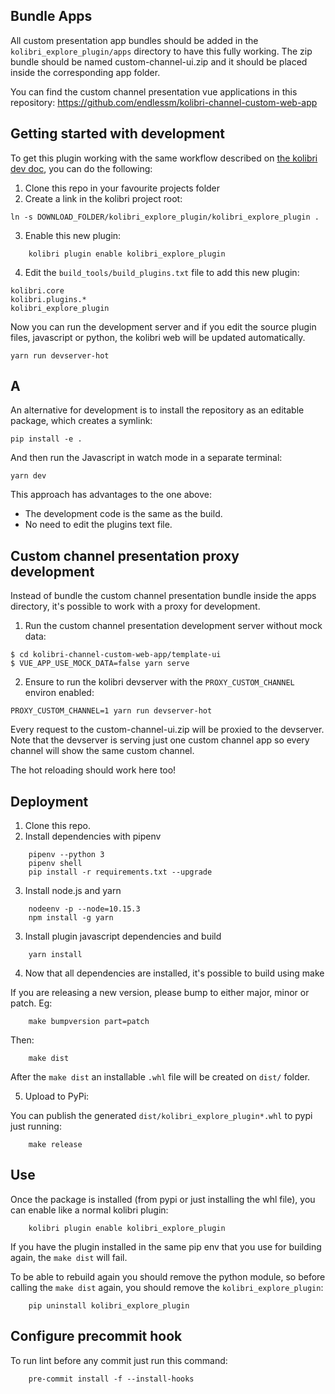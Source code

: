 Bundle Apps
-----------

All custom presentation app bundles should be added in the
`kolibri_explore_plugin/apps` directory to have this fully working. The zip
bundle should be named custom-channel-ui.zip and it should be placed inside the
corresponding app folder.

You can find the custom channel presentation vue applications in this repository:
https://github.com/endlessm/kolibri-channel-custom-web-app

Getting started with development
--------------------------------

To get this plugin working with the same workflow described on
[the kolibri dev doc](https://kolibri-dev.readthedocs.io/en/develop/getting_started.html#development-server),
you can do the following:

1. Clone this repo in your favourite projects folder
2. Create a link in the kolibri project root:

```
ln -s DOWNLOAD_FOLDER/kolibri_explore_plugin/kolibri_explore_plugin .
```

3. Enable this new plugin:

```
    kolibri plugin enable kolibri_explore_plugin
```

4. Edit the `build_tools/build_plugins.txt` file to add this new plugin:

```
kolibri.core
kolibri.plugins.*
kolibri_explore_plugin
```

Now you can run the development server and if you edit the source plugin files,
javascript or python, the kolibri web will be updated automatically.

```
yarn run devserver-hot
```

## A

An alternative for development is to install the repository as an
editable package, which creates a symlink:

```
pip install -e .
```

And then run the Javascript in watch mode in a separate terminal:

```
yarn dev
```

This approach has advantages to the one above:
- The development code is the same as the build.
- No need to edit the plugins text file.

## Custom channel presentation proxy development

Instead of bundle the custom channel presentation bundle inside the apps
directory, it's possible to work with a proxy for development.

1. Run the custom channel presentation development server without mock data:

```
$ cd kolibri-channel-custom-web-app/template-ui
$ VUE_APP_USE_MOCK_DATA=false yarn serve
```

2. Ensure to run the kolibri devserver with the `PROXY_CUSTOM_CHANNEL` environ
   enabled:

```
PROXY_CUSTOM_CHANNEL=1 yarn run devserver-hot
```

Every request to the custom-channel-ui.zip will be proxied to the devserver.
Note that the devserver is serving just one custom channel app so every channel
will show the same custom channel.

The hot reloading should work here too!

Deployment
----------

1. Clone this repo.
2. Install dependencies with pipenv

```
    pipenv --python 3
    pipenv shell
    pip install -r requirements.txt --upgrade
```

3. Install node.js and yarn

```
    nodeenv -p --node=10.15.3
    npm install -g yarn
```

3. Install plugin javascript dependencies and build

```
    yarn install
```

4. Now that all dependencies are installed, it's possible to build using make

If you are releasing a new version, please bump to either major, minor
or patch. Eg:

```
    make bumpversion part=patch
```

Then:

```
    make dist
```

After the `make dist` an installable `.whl` file will be created on `dist/`
folder.

5. Upload to PyPi:

You can publish the generated `dist/kolibri_explore_plugin*.whl` to pypi
just running:

```
    make release
```

Use
---

Once the package is installed (from pypi or just installing the whl file), you
can enable like a normal kolibri plugin:

```
    kolibri plugin enable kolibri_explore_plugin
```

If you have the plugin installed in the same pip env that you use for building
again, the `make dist` will fail.

To be able to rebuild again you should remove the python module, so before
calling the `make dist` again, you should remove the `kolibri_explore_plugin`:

```
    pip uninstall kolibri_explore_plugin
```

Configure precommit hook
------------------------

To run lint before any commit just run this command:

```
    pre-commit install -f --install-hooks
```

